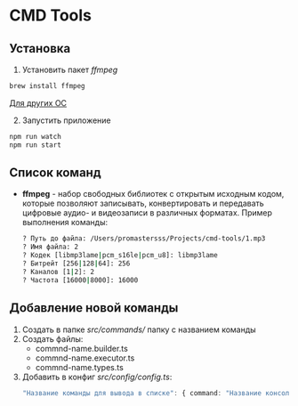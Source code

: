# CMD Tools

## Установка

1. Установить пакет _ffmpeg_
```bash
brew install ffmpeg
```
[Для других ОС](https://ffmpeg.org/download.html)

2. Запустить приложение
```bash
npm run watch
npm run start
```

## Список команд
* __ffmpeg__ - набор свободных библиотек с открытым исходным кодом, которые позволяют записывать, конвертировать и передавать цифровые аудио- и видеозаписи в различных форматах.
    Пример выполнения команды:
    ```bash
    ? Путь до файла: /Users/promastersss/Projects/cmd-tools/1.mp3
    ? Имя файла: 2
    ? Кодек [libmp3lame|pcm_s16le|pcm_u8]: libmp3lame
    ? Битрейт [256|128|64]: 256
    ? Каналов [1|2]: 2
    ? Частота [16000|8000]: 16000
    ```

## Добавление новой команды
1. Создать в папке _src/commands/_ папку с названием команды
2. Создать файлы:
    * commnd-name.builder.ts
    * commnd-name.executor.ts
    * commnd-name.types.ts
3. Добавить в конфиг _src/config/config.ts_:
    ```typescript
    "Название команды для вывода в списке": { command: "Название консольной команды", classFactory: "Класс фабрики"}
    ```
